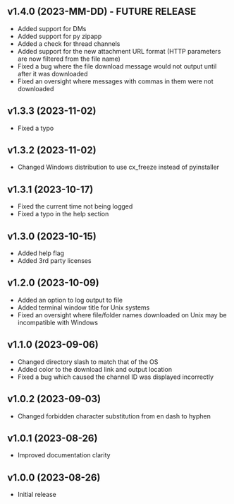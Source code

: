 v1.4.0 (2023-MM-DD) - FUTURE RELEASE
------------------------
* Added support for DMs
* Added support for py zipapp
* Added a check for thread channels
* Added support for the new attachment URL format (HTTP parameters are now filtered from the file name)
* Fixed a bug where the file download message would not output until after it was downloaded
* Fixed an oversight where messages with commas in them were not downloaded

v1.3.3 (2023-11-02)
------------------------
* Fixed a typo

v1.3.2 (2023-11-02)
------------------------
* Changed Windows distribution to use cx_freeze instead of pyinstaller

v1.3.1 (2023-10-17)
------------------------
* Fixed the current time not being logged
* Fixed a typo in the help section

v1.3.0 (2023-10-15)
------------------------
* Added help flag
* Added 3rd party licenses

v1.2.0 (2023-10-09)
------------------------
* Added an option to log output to file
* Added terminal window title for Unix systems
* Fixed an oversight where file/folder names downloaded on Unix may be incompatible with Windows

v1.1.0 (2023-09-06)
------------------------
* Changed directory slash to match that of the OS
* Added color to the download link and output location
* Fixed a bug which caused the channel ID was displayed incorrectly

v1.0.2 (2023-09-03)
------------------------
* Changed forbidden character substitution from en dash to hyphen

v1.0.1 (2023-08-26)
------------------------
* Improved documentation clarity

v1.0.0 (2023-08-26)
------------------------
* Initial release
